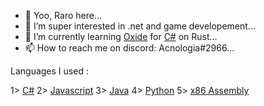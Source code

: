 - 👋 Yoo, Raro here...
- 👀 I’m super interested in .net and game developement...
- 🌱 I’m currently learning [Oxide](https://umod.org/documentation) for [C#](https://docs.microsoft.com/en-us/dotnet/csharp/) on Rust...
- 📫 How to reach me on discord: Acnologia#2966...


Languages I used : 

1> [C#](https://docs.microsoft.com/en-us/dotnet/csharp/)
2> [Javascript](https://developer.mozilla.org/en-US/docs/Web/JavaScript)
3> [Java](https://docs.oracle.com/en/java/)
4> [Python](https://docs.python.org/3/)
5> [x86 Assembly](https://docs.oracle.com/cd/E19253-01/817-5477/817-5477.pdf)
<!---
RaroX0/RaroX0 is a ✨ special ✨ repository because its `README.md` (this file) appears on your GitHub profile.
You can click the Preview link to take a look at your changes.
--->
